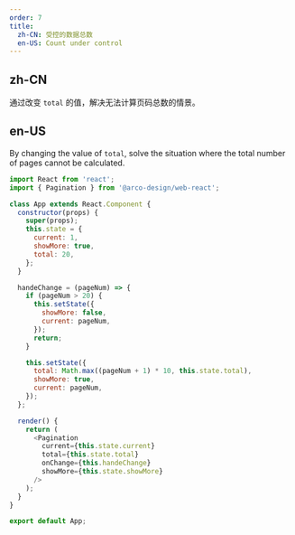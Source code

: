 ```yaml
---
order: 7
title:
  zh-CN: 受控的数据总数
  en-US: Count under control
---
```


## zh-CN

通过改变 `total` 的值，解决无法计算页码总数的情景。

## en-US

By changing the value of `total`, solve the situation where the total number of pages cannot be calculated.

```js
import React from 'react';
import { Pagination } from '@arco-design/web-react';

class App extends React.Component {
  constructor(props) {
    super(props);
    this.state = {
      current: 1,
      showMore: true,
      total: 20,
    };
  }

  handeChange = (pageNum) => {
    if (pageNum > 20) {
      this.setState({
        showMore: false,
        current: pageNum,
      });
      return;
    }

    this.setState({
      total: Math.max((pageNum + 1) * 10, this.state.total),
      showMore: true,
      current: pageNum,
    });
  };

  render() {
    return (
      <Pagination
        current={this.state.current}
        total={this.state.total}
        onChange={this.handeChange}
        showMore={this.state.showMore}
      />
    );
  }
}

export default App;
```
